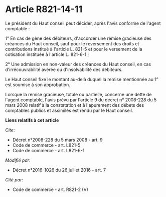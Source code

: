 # Article R821-14-11

Le président du Haut conseil peut décider, après l'avis conforme de l'agent comptable : 

1° En cas de gêne des débiteurs, d'accorder une remise gracieuse des créances du Haut conseil, sauf pour le reversement des
droits et contributions institué à l'article L. 821-5 et pour le versement de la cotisation instituée à l'article L.
821-6-1 ; 

2° Une admission en non-valeur des créances du Haut conseil, en cas d'irrécouvrabilité avérée ou d'insolvabilité des
débiteurs. 

Le Haut conseil fixe le montant au-delà duquel la remise mentionnée au 1° est soumise à son approbation. 

Lorsque la remise gracieuse, totale ou partielle, concerne une dette de l'agent comptable, l'avis prévu par l'article 9 du
décret n° 2008-228 du 5 mars 2008 relatif à la constatation et à l'apurement des débets des comptables publics et assimilés
est rendu par le Haut conseil.

**Liens relatifs à cet article**

_Cite_:

  - Décret n°2008-228 du 5 mars 2008 - art. 9
  - Code de commerce - art. L821-5
  - Code de commerce - art. L821-6-1

_Modifié par_:

  - Décret n°2016-1026 du 26 juillet 2016 - art. 7

_Cité par_:

  - Code de commerce - art. R821-2 (V)
